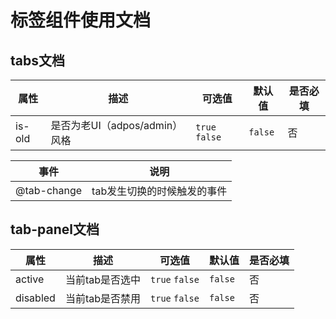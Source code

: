 # 标签组件使用文档



## tabs文档

| 属性     | 描述                    | 可选值            | 默认值     | 是否必填 |
| ------ | --------------------- | -------------- | ------- | ---- |
| is-old | 是否为老UI（adpos/admin）风格 | `true` `false` | `false` | 否    |

| 事件          | 说明              |
| ----------- | --------------- |
| @tab-change | tab发生切换的时候触发的事件 |



## tab-panel文档

| 属性       | 描述        | 可选值            | 默认值     | 是否必填 |
| -------- | --------- | -------------- | ------- | ---- |
| active   | 当前tab是否选中 | `true` `false` | `false` | 否    |
| disabled | 当前tab是否禁用 | `true` `false` | `false` | 否    |

